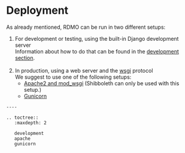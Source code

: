 # Deployment

As already mentioned, RDMO can be run in two different setups:

1. For development or testing, using the built-in Django development server<br>
Information about how to do that can be found in the [development section](../development/index).
<br><br>
1. In production, using a web server and the [wsgi](https://docs.djangoproject.com/en/4.2/howto/deployment/wsgi/) protocol<br>
We suggest to use one of the following setups:
    * [Apache2 and mod_wsgi](apache) (Shibboleth can only be used with this setup.)
    * [Gunicorn](gunicorn)


```eval_rst
----

.. toctree::
   :maxdepth: 2

   development
   apache
   gunicorn
```
